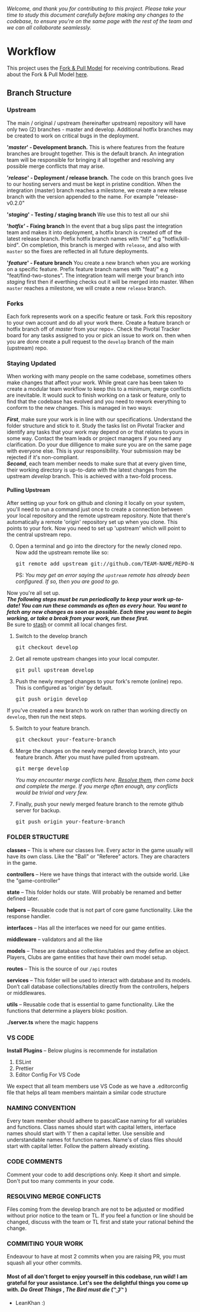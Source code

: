 _Welcome, and thank you for contributing to this project. Please take your time to study this document carefully before making any changes to the codebase, to ensure you're on the same page with the rest of the team and we can all collaborate seamlessly._

# Workflow

This project uses the [Fork & Pull Model](https://help.github.com/en/articles/about-collaborative-development-models)
for receiving contributions. Read about the Fork & Pull Model
[here](https://help.github.com/en/articles/about-collaborative-development-models).

## Branch Structure

### Upstream

The main / original / upstream (hereinafter upstream) repository will have only two (2) branches - master and develop. Additional hotfix branches may be created to work on critical bugs in the deployment.

**'_master_' - Development branch.** This is where features from the feature branches are brought together. This is the default branch. An integration team will be responsible for bringing it all together and resolving any possible merge conflicts that may arise.

**'_release_' - Deployment / release branch.** The code on this branch goes live to our hosting servers and must be kept in pristine condition. When the integration (master) branch reaches a milestone, we create a new release branch with the version appended to the name. For example "release-v0.2.0"

**'_staging_' - Testing / staging branch** We use this to test all our shii

**'_hotfix'_ - Fixing branch** In the event that a bug slips past the integration team and makes it into deployment, a hotfix branch is created off of the latest release branch. Prefix hotfix branch names with "hf/" e.g "hotfix/kill-bird". On completion, this branch is merged with `release`, and also with `master` so the fixes are reflected in all future deployments.

**'_feature_' - Feature branch** You create a new branch when you are working on a specific feature. Prefix feature branch names with "feat/" e.g "feat/find-two-stones". The integration team will merge your branch into _staging_ first then if everthing checks out it will be merged into master. When `master` reaches a milestone, we will create a new `release` branch.

### Forks

Each fork represents work on a specific feature or task. Fork this repository to your own account and do all your work there. Create a feature branch or hotfix branch off of _master_ from your repo=. Check the Pivotal Tracker board for any tasks assigned to you or pick an issue to work on. then when you are done create a pull request to the `develop` branch of the main (upstream) repo.

### Staying Updated

When working with many people on the same codebase, sometimes others make changes that affect your work. While great care has been taken to create a modular team workflow to keep this to a minimum, merge conflicts are inevitable. It would _suck_ to finish working on a task or feature, only to find that the codebase has evolved and you need to rework everything to conform to the new changes. This is managed in two ways:

**_First_**, make sure your work is in line with our specifications. Understand the folder structure and stick to it. Study the tasks list on Pivotal Tracker and identify any tasks that your work may depend on or that relates to yours in some way. Contact the team leads or project managers if you need any clarification. Do your due dilligence to make sure you are on the same page with everyone else. This is your responsibility. Your submission may be rejected if it's non-compliant.  
**_Second_**, each team member needs to make sure that at every given time, their working directory is up-to-date with the latest changes from the upstream _develop_ branch. This is achieved with a two-fold process.

#### Pulling Upstream

After setting up your fork on github and cloning it locally on your system, you'll need to run a command just once to create a connection between your local repository and the remote upstream repository. Note that there's automatically a remote 'origin' repository set up when you clone. This points to your fork. Now you need to set up 'upstream' which will point to the central upstream repo.

0. Open a terminal and go into the directory for the newly cloned repo. Now add the upstream remote like so:
    <pre>git remote add upstream git://github.com/TEAM-NAME/REPO-NAME.git</pre>
   PS: _You may get an error saying the `upstream` remote has already been configured. If so, then you are good to go._

Now you're all set up.  
**_The following steps must be run periodically to keep your work up-to-date! You can run these commands as often as every hour. You want to fetch any new changes as soon as possible. Each time you want to begin working, or take a break from your work, run these first._**  
Be sure to [stash](https://dev.to/neshaz/how-to-git-stash-your-work-the-correct-way-cna)
or commit all local changes first.

1. Switch to the develop branch
   <pre>git checkout develop</pre>
2. Get all remote upstream changes into your local computer.
   <pre>git pull upstream develop</pre>
3. Push the newly merged changes to your fork's remote (online) repo. This is configured as 'origin' by default.
   <pre>git push origin develop</pre>

If you've created a new branch to work on rather than working directly on `develop`, then run the next steps.

5. Switch to your feature branch.
   <pre>git checkout your-feature-branch</pre>
6. Merge the changes on the newly merged develop branch, into your feature branch. After you must have pulled from
   upstream.

   <pre>git merge develop</pre>

   _You may encounter merge conflicts here.
   [Resolve them](https://help.github.com/en/articles/resolving-a-merge-conflict-using-the-command-line),
   then come back and complete the merge. If you merge often enough, any conflicts would be trivial and very few._

7. Finally, push your newly merged feature branch to the remote github server for backup.
   <pre>git push origin your-feature-branch</pre>

### FOLDER STRUCTURE

**classes** – This is where our classes live. Every actor in the game usually will have its own class. Like the "Ball" or "Referee" actors. They are characters in the game.

**controllers** – Here we have things that interact with the outside world. Like the "game-controller"

**state** – This folder holds our state. Will probably be renamed and better defined later.

**helpers** – Reusable code that is not part of core game functionality. Like the response handler.

**interfaces** – Has all the interfaces we need for our game entities.

**middleware** – validators and all the like

**models** – These are database collections/tables and they define an object. Players, Clubs are game entities that have their own model setup.

**routes** – This is the source of our `/api` routes

**services** – This folder will be used to interact with database and its models. Don’t call database collections/tables directly from the controllers, helpers or middlewares.

**utils** – Reusable code that is essential to game functionality. Like the functions that determine a players blokc position.

**./server.ts** where the magic happens

<!-- **test** – Mocha test files through Chai assertion library. - comming soon -->

### VS CODE

**Install Plugins** – Below plugins is recommende for installation

1. ESLint
2. Prettier
3. Editor Config For VS Code

We expect that all team members use VS Code as we have a .editorconfig file that helps all team members maintain a similar code structure

### NAMING CONVENTION

Every team member should adhere to pascalCase naming for all variables and functions. Class names should start with capital letters, interface names should start with 'I' then a capital letter. Use sensible and understandable names fot function names. Name's of class files should start with capital letter. Follow the pattern already existing.

### CODE COMMENTS

Comment your code to add descriptions only. Keep it short and simple. Don't put too many comments in your code.

### RESOLVING MERGE CONFLICTS

Files coming from the develop branch are not to be adjusted or modified without prior notice to the team or TL. If you feel a function or line should be changed, discuss with the team or TL first and state your rational behind the change.

### COMMITING YOUR WORK

Endeavour to have at most 2 commits when you are raising PR, you must squash all your other commits.

#### Most of all don't forget to enjoy yourself in this codebase, run wild! I am grateful for your assistance. Let's see the delightful things you come up with. _Do Great Things_ , _The Bird must die_ ( ͡ᵔ ͜ʖ ͡ᵔ )

- LeanKhan :)
